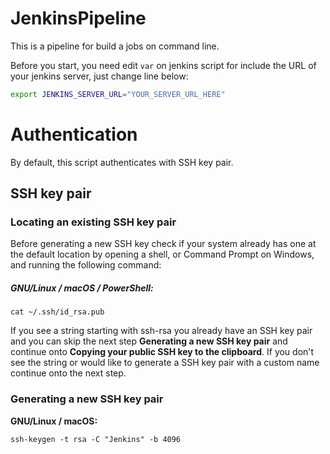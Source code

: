 # JenkinsPipeline
This is a pipeline for build a jobs on command line.

Before you start, you need edit `var` on jenkins script for include the URL of your jenkins server, just change line below:

```bash
export JENKINS_SERVER_URL="YOUR_SERVER_URL_HERE"
```

# Authentication
By default, this script authenticates with SSH key pair.

## SSH key pair

### Locating an existing SSH key pair
Before generating a new SSH key check if your system already has one
at the default location by opening a shell, or Command Prompt on Windows,
and running the following command:

##### GNU/Linux / macOS / PowerShell:
```
cat ~/.ssh/id_rsa.pub
```
If you see a string starting with ssh-rsa you already have an SSH key pair
and you can skip the next step **Generating a new SSH key pair**
and continue onto **Copying your public SSH key to the clipboard**.
If you don't see the string or would like to generate a SSH key pair with a
custom name continue onto the next step.

### Generating a new SSH key pair

**GNU/Linux / macOS:**
```
ssh-keygen -t rsa -C "Jenkins" -b 4096
```
